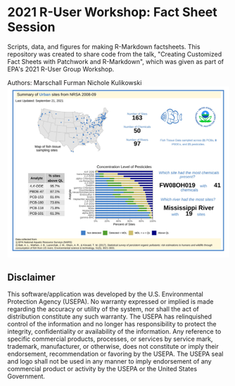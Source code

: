 # 2021 R-User Workshop: Fact Sheet Session
Scripts, data, and figures for making R-Markdown factsheets. This repository was created to share code from the talk, "Creating Customized Fact Sheets with Patchwork and R-Markdown", which was given as part of EPA's 2021 R-User Group Workshop.

Authors:
Marschall Furman
Nichole Kulikowski
<img src="image\readme_factsheet.jpg" >

## Disclaimer
This software/application was developed by the U.S. Environmental Protection Agency (USEPA). No warranty expressed or implied is made regarding the accuracy or utility of the system, nor shall the act of distribution constitute any such warranty. The USEPA has relinquished control of the information and no longer has responsibility to protect the integrity, confidentiality or availability of the information. Any reference to specific commercial products, processes, or services by service mark, trademark, manufacturer, or otherwise, does not constitute or imply their endorsement, recommendation or favoring by the USEPA. The USEPA seal and logo shall not be used in any manner to imply endorsement of any commercial product or activity by the USEPA or the United States Government.
